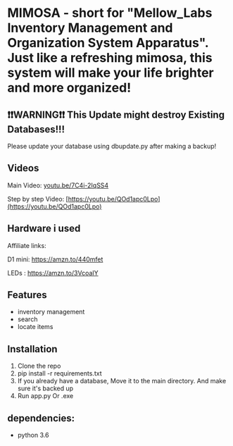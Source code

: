 # MIMOSA - short for "Mellow_Labs Inventory Management and Organization System Apparatus". Just like a refreshing mimosa, this system will make your life brighter and more organized!

## ❗❗WARNING❗❗ This Update might destroy Existing Databases!!!
Please update your database using dbupdate.py after making a backup!

## Videos

Main Video:
[youtu.be/7C4i-2IqSS4](https://youtu.be/7C4i-2IqSS4)

Step by step Video:
[https://youtu.be/QOd1apc0Lpo](https://youtu.be/QOd1apc0Lpo)

## Hardware i used

Affiliate links:

D1 mini: https://amzn.to/440mfet

LEDs : https://amzn.to/3VcoaIY

## Features

- inventory management
- search
- locate items

## Installation

1. Clone the repo
2. pip install -r requirements.txt
3. If you already have a database, Move it to the main directory. And make sure it's backed up
4. Run app.py Or .exe

## dependencies:

- python 3.6
